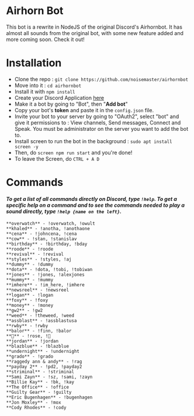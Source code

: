 # Airhorn Bot

This bot is a rewrite in NodeJS of the original Discord's Airhornbot. It has almost all sounds from the original bot, with some new feature added and more coming soon. Check it out!

# Installation
- Clone the repo : `git clone https://github.com/noisemaster/airhornbot`
- Move into it : `cd airhornbot`
- Install it with `npm install`
- Create your Discord Application [here](https://discordapp.com/developers/applications/)
- Make it a bot by going to "Bot", then "**Add bot**"
- Copy your bot's **token** and paste it in the `config.json` file.
- Invite your bot to your server by going to "OAuth2", select "bot" and give it permissions to : View channels, Send messages, Connect and Speak. You must be administrator on the server you want to add the bot to.
- Install screen to run the bot in the background : `sudo apt install screen -y`
- Then, do `screen npm run start` and you're done!
- To leave the Screen, do `CTRL + A D`

# Commands
#### *To get a list of all commands directly on Discord, type `!help`.  To get a specific help on a command and to see the commands needed to play a sound directly, type `!help {name on the left}`.*

```**airhorn** - !airhorn
**overwatch** - !overwatch, !owult
**khaled** - !anotha, !anothaone
**cena** - !johncena, !cena
**cow** - !stan, !stanislav
**birthday** - !birthday, !bday
**roode** - !roode
**revival** - !revival
**styles** - !styles, !aj
**dummy** - !dummy
**dota** - !dota, !tobi, !tobiwan
**jones** - !jones, !alexjones
**mummy** - !mummy
**imhere** - !im_here, !imhere
**newsreel** - !newsreel
**logan** - !logan
**foxy** - !foxy
**money** - !money
**gw2** - !gw2
**weed** - !theweed, !weed
**assblast** - !assblastusa
**rwby** - !rwby
**balor** - !finn, !balor
**🌹** - !rose, !🌹
**jordan** - !jordan
**blazblue** - !blazblue
**undernight** - !undernight
**grado** - !grado
**raggedy ann & andy** - !rag
**payday 2** - !pd2, !payday2
**striminal** - !striminal
**Sami Zayn** - !sz, !sami, !zayn
**Billie Kay** - !bk, !kay
**The Office** - !office
**Guilty Gear** - !guilty
**Eric Bugenhagen** - !bugenhagen
**Jon Moxley** - !mox
**Cody Rhodes** - !cody
```
